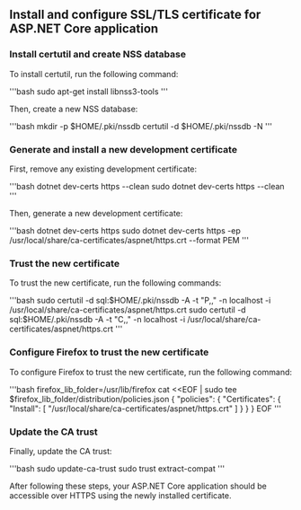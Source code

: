 ## Install and configure SSL/TLS certificate for ASP.NET Core application

### Install certutil and create NSS database

To install certutil, run the following command:

'''bash
sudo apt-get install libnss3-tools
'''

Then, create a new NSS database:

'''bash
mkdir -p $HOME/.pki/nssdb
certutil -d $HOME/.pki/nssdb -N
'''

### Generate and install a new development certificate

First, remove any existing development certificate:

'''bash
dotnet dev-certs https --clean
sudo dotnet dev-certs https --clean
'''

Then, generate a new development certificate:

'''bash
dotnet dev-certs https
sudo dotnet dev-certs https -ep /usr/local/share/ca-certificates/aspnet/https.crt --format PEM
'''

### Trust the new certificate

To trust the new certificate, run the following commands:

'''bash
sudo certutil -d sql:$HOME/.pki/nssdb -A -t "P,," -n localhost -i /usr/local/share/ca-certificates/aspnet/https.crt
sudo certutil -d sql:$HOME/.pki/nssdb -A -t "C,," -n localhost -i /usr/local/share/ca-certificates/aspnet/https.crt
'''

### Configure Firefox to trust the new certificate

To configure Firefox to trust the new certificate, run the following command:

'''bash
firefox_lib_folder=/usr/lib/firefox
cat <<EOF | sudo tee $firefox_lib_folder/distribution/policies.json
{
    "policies": {
        "Certificates": {
            "Install": [
                "/usr/local/share/ca-certificates/aspnet/https.crt"
            ]
        }
    }
}
EOF
'''

### Update the CA trust

Finally, update the CA trust:

'''bash
sudo update-ca-trust
sudo trust extract-compat
'''

After following these steps, your ASP.NET Core application should be accessible over HTTPS using the newly installed certificate.